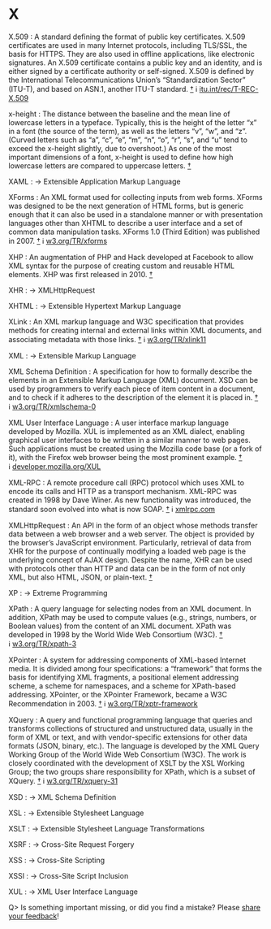 # X

X.509
: A standard defining the format of public key certificates. X.509 certificates are used in many Internet protocols, including TLS/SSL, the basis for HTTPS. They are also used in offline applications, like electronic signatures. An X.509 certificate contains a public key and an identity, and is either signed by a certificate authority or self-signed. X.509 is defined by the International Telecommunications Union’s “Standardization Sector” (ITU-T), and based on ASN.1, another ITU-T standard. [†](#w-x509) ℹ︎ [itu.int/rec/T-REC-X.509](https://www.itu.int/rec/T-REC-X.509)

x-height
: The distance between the baseline and the mean line of lowercase letters in a typeface. Typically, this is the height of the letter “x” in a font (the source of the term), as well as the letters “v”, “w”, and “z”. (Curved letters such as “a”, “c”, “e”, “m”, “n”, “o”, “r”, “s”, and “u” tend to exceed the x-height slightly, due to overshoot.) As one of the most important dimensions of a font, x-height is used to define how high lowercase letters are compared to uppercase letters. [†](#w-x-height)

XAML
: → Extensible Application Markup Language

XForms
: An XML format used for collecting inputs from web forms. XForms was designed to be the next generation of HTML forms, but is generic enough that it can also be used in a standalone manner or with presentation languages other than XHTML to describe a user interface and a set of common data manipulation tasks. XForms 1.0 (Third Edition) was published in 2007. [†](#w-xforms) ℹ︎ [w3.org/TR/xforms](https://www.w3.org/TR/xforms/)

XHP
: An augmentation of PHP and Hack developed at Facebook to allow XML syntax for the purpose of creating custom and reusable HTML elements. XHP was first released in 2010. [†](#w-xhp)

XHR
: → XMLHttpRequest

XHTML
: → Extensible Hypertext Markup Language

XLink
: An XML markup language and W3C specification that provides methods for creating internal and external links within XML documents, and associating metadata with those links. [†](#w-xlink) ℹ︎ [w3.org/TR/xlink11](https://www.w3.org/TR/xlink11/)

XML
: → Extensible Markup Language

XML Schema Definition
: A specification for how to formally describe the elements in an Extensible Markup Language (XML) document. XSD can be used by programmers to verify each piece of item content in a document, and to check if it adheres to the description of the element it is placed in. [†](#w-xsd) ℹ︎ [w3.org/TR/xmlschema-0](https://www.w3.org/TR/xmlschema-0/)

XML User Interface Language
: A user interface markup language developed by Mozilla. XUL is implemented as an XML dialect, enabling graphical user interfaces to be written in a similar manner to web pages. Such applications must be created using the Mozilla code base (or a fork of it), with the Firefox web browser being the most prominent example. [†](#w-xul) ℹ︎ [developer.mozilla.org/XUL](https://web.archive.org/web/https://developer.mozilla.org/XUL)

XML-RPC
: A remote procedure call (RPC) protocol which uses XML to encode its calls and HTTP as a transport mechanism. XML-RPC was created in 1998 by Dave Winer. As new functionality was introduced, the standard soon evolved into what is now SOAP. [†](#w-xml-rpc) ℹ︎ [xmlrpc.com](https://xmlrpc.com/)

XMLHttpRequest
: An API in the form of an object whose methods transfer data between a web browser and a web server. The object is provided by the browser’s JavaScript environment. Particularly, retrieval of data from XHR for the purpose of continually modifying a loaded web page is the underlying concept of AJAX design. Despite the name, XHR can be used with protocols other than HTTP and data can be in the form of not only XML, but also HTML, JSON, or plain-text. [†](#w-xmlhttprequest)

XP
: → Extreme Programming

XPath
: A query language for selecting nodes from an XML document. In addition, XPath may be used to compute values (e.g., strings, numbers, or Boolean values) from the content of an XML document. XPath was developed in 1998 by the World Wide Web Consortium (W3C). [†](#w-xpath) ℹ︎ [w3.org/TR/xpath-3](https://www.w3.org/TR/xpath-3/)

XPointer
: A system for addressing components of XML-based Internet media. It is divided among four specifications: a “framework” that forms the basis for identifying XML fragments, a positional element addressing scheme, a scheme for namespaces, and a scheme for XPath-based addressing. XPointer, or the XPointer Framework, became a W3C Recommendation in 2003. [†](#w-xpointer) ℹ︎ [w3.org/TR/xptr-framework](https://www.w3.org/TR/xptr-framework/)

XQuery
: A query and functional programming language that queries and transforms collections of structured and unstructured data, usually in the form of XML or text, and with vendor-specific extensions for other data formats (JSON, binary, etc.). The language is developed by the XML Query Working Group of the World Wide Web Consortium (W3C). The work is closely coordinated with the development of XSLT by the XSL Working Group; the two groups share responsibility for XPath, which is a subset of XQuery. [†](#w-xquery) ℹ︎ [w3.org/TR/xquery-31](https://www.w3.org/TR/xquery-31/)

XSD
: → XML Schema Definition

XSL
: → Extensible Stylesheet Language

XSLT
: → Extensible Stylesheet Language Transformations

XSRF
: → Cross-Site Request Forgery

XSS
: → Cross-Site Scripting

XSSI
: → Cross-Site Script Inclusion

XUL
: → XML User Interface Language

Q> Is something important missing, or did you find a mistake? Please [share your feedback](https://github.com/frontenddogma/web-development-glossary-forum/issues/new)!